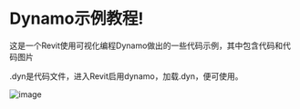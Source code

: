 # Dynamo示例教程!
这是一个Revit使用可视化编程Dynamo做出的一些代码示例，其中包含代码和代码图片


.dyn是代码文件，进入Revit启用dynamo，加载.dyn，便可使用。



![image](https://user-images.githubusercontent.com/81467273/167325855-81e02a87-89b4-4f40-b350-955108e715e7.PNG)
